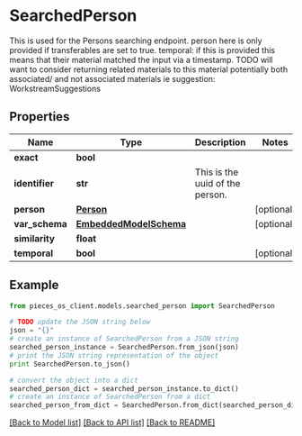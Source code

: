 # SearchedPerson

This is used for the Persons searching endpoint.  person here is only provided if transferables are set to true.  temporal: if this is provided this means that their material matched the input via a timestamp.  TODO will want to consider returning related materials to this material potentially both associated/ and not associated materials ie suggestion: WorkstreamSuggestions

## Properties
Name | Type | Description | Notes
------------ | ------------- | ------------- | -------------
**exact** | **bool** |  | 
**identifier** | **str** | This is the uuid of the person. | 
**person** | [**Person**](Person.md) |  | [optional] 
**var_schema** | [**EmbeddedModelSchema**](EmbeddedModelSchema.md) |  | [optional] 
**similarity** | **float** |  | 
**temporal** | **bool** |  | [optional] 

## Example

```python
from pieces_os_client.models.searched_person import SearchedPerson

# TODO update the JSON string below
json = "{}"
# create an instance of SearchedPerson from a JSON string
searched_person_instance = SearchedPerson.from_json(json)
# print the JSON string representation of the object
print SearchedPerson.to_json()

# convert the object into a dict
searched_person_dict = searched_person_instance.to_dict()
# create an instance of SearchedPerson from a dict
searched_person_from_dict = SearchedPerson.from_dict(searched_person_dict)
```
[[Back to Model list]](../README.md#documentation-for-models) [[Back to API list]](../README.md#documentation-for-api-endpoints) [[Back to README]](../README.md)


